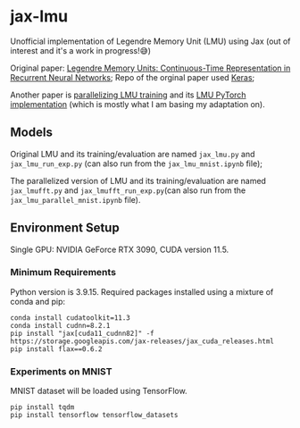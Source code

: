 # jax-lmu
Unofficial implementation of Legendre Memory Unit (LMU) using Jax (out of interest and it's a work in progress!😅)

Original paper: [Legendre Memory Units: Continuous-Time Representation in Recurrent Neural Networks](https://papers.nips.cc/paper/2019/hash/952285b9b7e7a1be5aa7849f32ffff05-Abstract.html); Repo of the orginal paper used [Keras](https://github.com/nengo/keras-lmu);

Another paper is [parallelizing LMU training](https://arxiv.org/abs/2102.11417) and its [LMU PyTorch implementation](https://github.com/hrshtv/pytorch-lmu) (which is mostly what I am basing my adaptation on).

## Models

Original LMU and its training/evaluation are named `jax_lmu.py` and `jax_lmu_run_exp.py` (can also run from the `jax_lmu_mnist.ipynb` file); 

The parallelized version of LMU and its training/evaluation are named `jax_lmufft.py` and `jax_lmufft_run_exp.py`(can also run from the `jax_lmu_parallel_mnist.ipynb` file).

## Environment Setup

Single GPU: NVIDIA GeForce RTX 3090, CUDA version 11.5.

### Minimum Requirements

Python version is 3.9.15. Required packages installed using a mixture of conda and pip:

    conda install cudatoolkit=11.3
    conda install cudnn=8.2.1
    pip install "jax[cuda11_cudnn82]" -f https://storage.googleapis.com/jax-releases/jax_cuda_releases.html
    pip install flax==0.6.2
    
### Experiments on MNIST

MNIST dataset will be loaded using TensorFlow. 

    pip install tqdm
    pip install tensorflow tensorflow_datasets
    
